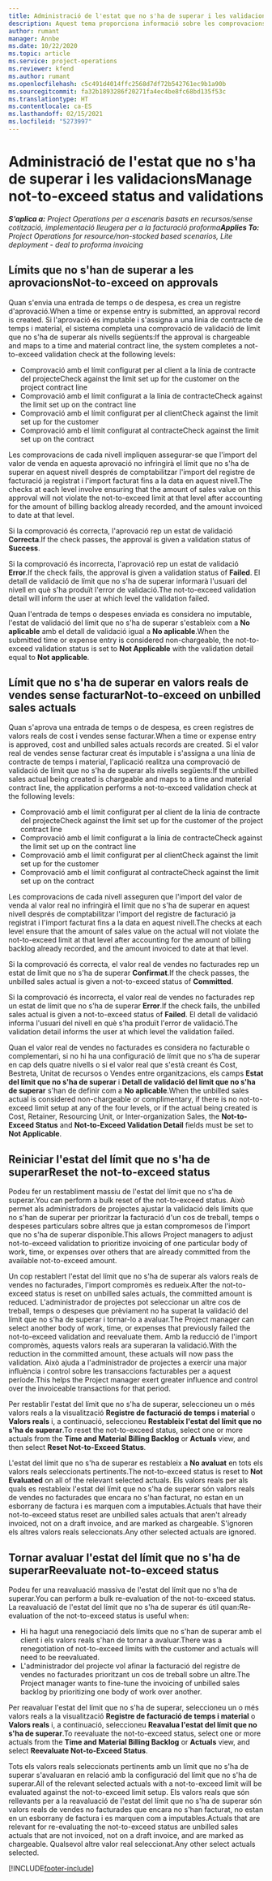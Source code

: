 ```yaml
---
title: Administració de l'estat que no s'ha de superar i les validacions
description: Aquest tema proporciona informació sobre les comprovacions de límits que no s'han d'excedir realitzades al Project Operations.
author: rumant
manager: Annbe
ms.date: 10/22/2020
ms.topic: article
ms.service: project-operations
ms.reviewer: kfend
ms.author: rumant
ms.openlocfilehash: c5c491d4014ffc2568d7df72b542761ec9b1a90b
ms.sourcegitcommit: fa32b1893286f20271fa4ec4be8fc68bd135f53c
ms.translationtype: HT
ms.contentlocale: ca-ES
ms.lasthandoff: 02/15/2021
ms.locfileid: "5273997"
---
```

# <a name="manage-not-to-exceed-status-and-validations"></a><span data-ttu-id="7d744-103">Administració de l'estat que no s'ha de superar i les validacions</span><span class="sxs-lookup"><span data-stu-id="7d744-103">Manage not-to-exceed status and validations</span></span> 

<span data-ttu-id="7d744-104">_**S'aplica a:** Project Operations per a escenaris basats en recursos/sense cotització, implementació lleugera per a la facturació proforma_</span><span class="sxs-lookup"><span data-stu-id="7d744-104">_**Applies To:** Project Operations for resource/non-stocked based scenarios, Lite deployment - deal to proforma invoicing_</span></span>

## <a name="not-to-exceed-on-approvals"></a><span data-ttu-id="7d744-105">Límits que no s'han de superar a les aprovacions</span><span class="sxs-lookup"><span data-stu-id="7d744-105">Not-to-exceed on approvals</span></span>

<span data-ttu-id="7d744-106">Quan s'envia una entrada de temps o de despesa, es crea un registre d'aprovació.</span><span class="sxs-lookup"><span data-stu-id="7d744-106">When a time or expense entry is submitted, an approval record is created.</span></span> <span data-ttu-id="7d744-107">Si l'aprovació és imputable i s'assigna a una línia de contracte de temps i material, el sistema completa una comprovació de validació de límit que no s'ha de superar als nivells següents:</span><span class="sxs-lookup"><span data-stu-id="7d744-107">If the approval is chargeable and maps to a time and material contract line, the system completes a not-to-exceed validation check at the following levels:</span></span>

  - <span data-ttu-id="7d744-108">Comprovació amb el límit configurat per al client a la línia de contracte del projecte</span><span class="sxs-lookup"><span data-stu-id="7d744-108">Check against the limit set up for the customer on the project contract line</span></span>
  - <span data-ttu-id="7d744-109">Comprovació amb el límit configurat a la línia de contracte</span><span class="sxs-lookup"><span data-stu-id="7d744-109">Check against the limit set up on the contract line</span></span>
  - <span data-ttu-id="7d744-110">Comprovació amb el límit configurat per al client</span><span class="sxs-lookup"><span data-stu-id="7d744-110">Check against the limit set up for the customer</span></span>
  - <span data-ttu-id="7d744-111">Comprovació amb el límit configurat al contracte</span><span class="sxs-lookup"><span data-stu-id="7d744-111">Check against the limit set up on the contract</span></span>

<span data-ttu-id="7d744-112">Les comprovacions de cada nivell impliquen assegurar-se que l'import del valor de venda en aquesta aprovació no infringirà el límit que no s'ha de superar en aquest nivell després de comptabilitzar l'import del registre de facturació ja registrat i l'import facturat fins a la data en aquest nivell.</span><span class="sxs-lookup"><span data-stu-id="7d744-112">The checks at each level involve ensuring that the amount of sales value on this approval will not violate the not-to-exceed limit at that level after accounting for the amount of billing backlog already recorded, and the amount invoiced to date at that level.</span></span>

<span data-ttu-id="7d744-113">Si la comprovació és correcta, l'aprovació rep un estat de validació **Correcta**.</span><span class="sxs-lookup"><span data-stu-id="7d744-113">If the check passes, the approval is given a validation status of **Success**.</span></span>

<span data-ttu-id="7d744-114">Si la comprovació és incorrecta, l'aprovació rep un estat de validació **Error**.</span><span class="sxs-lookup"><span data-stu-id="7d744-114">If the check fails, the approval is given a validation status of **Failed**.</span></span> <span data-ttu-id="7d744-115">El detall de validació de límit que no s'ha de superar informarà l'usuari del nivell en què s'ha produït l'error de validació.</span><span class="sxs-lookup"><span data-stu-id="7d744-115">The not-to-exceed validation detail will inform the user at which level the validation failed.</span></span>

<span data-ttu-id="7d744-116">Quan l'entrada de temps o despeses enviada es considera no imputable, l'estat de validació del límit que no s'ha de superar s'estableix com a **No aplicable** amb el detall de validació igual a **No aplicable**.</span><span class="sxs-lookup"><span data-stu-id="7d744-116">When the submitted time or expense entry is considered non-chargeable, the not-to-exceed validation status is set to **Not Applicable** with the validation detail equal to **Not applicable**.</span></span>

## <a name="not-to-exceed-on-unbilled-sales-actuals"></a><span data-ttu-id="7d744-117">Límit que no s'ha de superar en valors reals de vendes sense facturar</span><span class="sxs-lookup"><span data-stu-id="7d744-117">Not-to-exceed on unbilled sales actuals</span></span>

<span data-ttu-id="7d744-118">Quan s'aprova una entrada de temps o de despesa, es creen registres de valors reals de cost i vendes sense facturar.</span><span class="sxs-lookup"><span data-stu-id="7d744-118">When a time or expense entry is approved, cost and unbilled sales actuals records are created.</span></span> <span data-ttu-id="7d744-119">Si el valor real de vendes sense facturar creat és imputable i s'assigna a una línia de contracte de temps i material, l'aplicació realitza una comprovació de validació de límit que no s'ha de superar als nivells següents:</span><span class="sxs-lookup"><span data-stu-id="7d744-119">If the unbilled sales actual being created is chargeable and maps to a time and material contract line, the application performs a not-to-exceed validation check at the following levels:</span></span>

  - <span data-ttu-id="7d744-120">Comprovació amb el límit configurat per al client de la línia de contracte del projecte</span><span class="sxs-lookup"><span data-stu-id="7d744-120">Check against the limit set up for the customer of the project contract line</span></span>
  - <span data-ttu-id="7d744-121">Comprovació amb el límit configurat a la línia de contracte</span><span class="sxs-lookup"><span data-stu-id="7d744-121">Check against the limit set up on the contract line</span></span>
  - <span data-ttu-id="7d744-122">Comprovació amb el límit configurat per al client</span><span class="sxs-lookup"><span data-stu-id="7d744-122">Check against the limit set up for the customer</span></span>
  - <span data-ttu-id="7d744-123">Comprovació amb el límit configurat al contracte</span><span class="sxs-lookup"><span data-stu-id="7d744-123">Check against the limit set up on the contract</span></span>

<span data-ttu-id="7d744-124">Les comprovacions de cada nivell asseguren que l'import del valor de venda al valor real no infringirà el límit que no s'ha de superar en aquest nivell després de comptabilitzar l'import del registre de facturació ja registrat i l'import facturat fins a la data en aquest nivell.</span><span class="sxs-lookup"><span data-stu-id="7d744-124">The checks at each level ensure that the amount of sales value on the actual will not violate the not-to-exceed limit at that level after accounting for the amount of billing backlog already recorded, and the amount invoiced to date at that level.</span></span>

<span data-ttu-id="7d744-125">Si la comprovació és correcta, el valor real de vendes no facturades rep un estat de límit que no s'ha de superar **Confirmat**.</span><span class="sxs-lookup"><span data-stu-id="7d744-125">If the check passes, the unbilled sales actual is given a not-to-exceed status of **Committed**.</span></span>

<span data-ttu-id="7d744-126">Si la comprovació és incorrecta, el valor real de vendes no facturades rep un estat de límit que no s'ha de superar **Error**.</span><span class="sxs-lookup"><span data-stu-id="7d744-126">If the check fails, the unbilled sales actual is given a not-to-exceed status of **Failed**.</span></span> <span data-ttu-id="7d744-127">El detall de validació informa l'usuari del nivell en què s'ha produït l'error de validació.</span><span class="sxs-lookup"><span data-stu-id="7d744-127">The validation detail informs the user at which level the validation failed.</span></span>

<span data-ttu-id="7d744-128">Quan el valor real de vendes no facturades es considera no facturable o complementari, si no hi ha una configuració de límit que no s'ha de superar en cap dels quatre nivells o si el valor real que s'està creant és Cost, Bestreta, Unitat de recursos o Vendes entre organitzacions, els camps **Estat del límit que no s'ha de superar** i **Detall de validació del límit que no s'ha de superar** s'han de definir com a **No aplicable**.</span><span class="sxs-lookup"><span data-stu-id="7d744-128">When the unbilled sales actual is considered non-chargeable or complimentary, if there is no not-to-exceed limit setup at any of the four levels, or if the actual being created is Cost, Retainer, Resourcing Unit, or Inter-organization Sales, the **Not-to-Exceed Status** and **Not-to-Exceed Validation Detail** fields must be set to **Not Applicable**.</span></span>

## <a name="reset-the-not-to-exceed-status"></a><span data-ttu-id="7d744-129">Reiniciar l'estat del límit que no s'ha de superar</span><span class="sxs-lookup"><span data-stu-id="7d744-129">Reset the not-to-exceed status</span></span>

<span data-ttu-id="7d744-130">Podeu fer un restabliment massiu de l'estat del límit que no s'ha de superar.</span><span class="sxs-lookup"><span data-stu-id="7d744-130">You can perform a bulk reset of the not-to-exceed status.</span></span> <span data-ttu-id="7d744-131">Això permet als administradors de projectes ajustar la validació dels límits que no s'han de superar per prioritzar la facturació d'un cos de treball, temps o despeses particulars sobre altres que ja estan compromesos de l'import que no s'ha de superar disponible.</span><span class="sxs-lookup"><span data-stu-id="7d744-131">This allows Project managers to adjust not-to-exceed validation to prioritize invoicing of one particular body of work, time, or expenses over others that are already committed from the available not-to-exceed amount.</span></span>

<span data-ttu-id="7d744-132">Un cop restablert l'estat del límit que no s'ha de superar als valors reals de vendes no facturades, l'import compromès es redueix.</span><span class="sxs-lookup"><span data-stu-id="7d744-132">After the not-to-exceed status is reset on unbilled sales actuals, the committed amount is reduced.</span></span> <span data-ttu-id="7d744-133">L'administrador de projectes pot seleccionar un altre cos de treball, temps o despeses que prèviament no ha superat la validació del límit que no s'ha de superar i tornar-lo a avaluar.</span><span class="sxs-lookup"><span data-stu-id="7d744-133">The Project manager can select another body of work, time, or expenses that previously failed the not-to-exceed validation and reevaluate them.</span></span> <span data-ttu-id="7d744-134">Amb la reducció de l'import compromès, aquests valors reals ara superaran la validació.</span><span class="sxs-lookup"><span data-stu-id="7d744-134">With the reduction in the committed amount, these actuals will now pass the validation.</span></span> <span data-ttu-id="7d744-135">Això ajuda a l'administrador de projectes a exercir una major influència i control sobre les transaccions facturables per a aquest període.</span><span class="sxs-lookup"><span data-stu-id="7d744-135">This helps the Project manager exert greater influence and control over the invoiceable transactions for that period.</span></span>

<span data-ttu-id="7d744-136">Per restablir l'estat del límit que no s'ha de superar, seleccioneu un o més valors reals a la visualització **Registre de facturació de temps i material** o **Valors reals** i, a continuació, seleccioneu **Restableix l'estat del límit que no s'ha de superar**.</span><span class="sxs-lookup"><span data-stu-id="7d744-136">To reset the not-to-exceed status, select one or more actuals from the **Time and Material Billing Backlog** or **Actuals** view, and then select **Reset Not-to-Exceed Status**.</span></span>

<span data-ttu-id="7d744-137">L'estat del límit que no s'ha de superar es restableix a **No avaluat** en tots els valors reals seleccionats pertinents.</span><span class="sxs-lookup"><span data-stu-id="7d744-137">The not-to-exceed status is reset to **Not Evaluated** on all of the relevant selected actuals.</span></span> <span data-ttu-id="7d744-138">Els valors reals per als quals es restableix l'estat del límit que no s'ha de superar són valors reals de vendes no facturades que encara no s'han facturat, no estan en un esborrany de factura i es marquen com a imputables.</span><span class="sxs-lookup"><span data-stu-id="7d744-138">Actuals that have their not-to-exceed status reset are unbilled sales actuals that aren't already invoiced, not on a draft invoice, and are marked as chargeable.</span></span> <span data-ttu-id="7d744-139">S'ignoren els altres valors reals seleccionats.</span><span class="sxs-lookup"><span data-stu-id="7d744-139">Any other selected actuals are ignored.</span></span>

## <a name="reevaluate-not-to-exceed-status"></a><span data-ttu-id="7d744-140">Tornar avaluar l'estat del límit que no s'ha de superar</span><span class="sxs-lookup"><span data-stu-id="7d744-140">Reevaluate not-to-exceed status</span></span>

<span data-ttu-id="7d744-141">Podeu fer una reavaluació massiva de l'estat del límit que no s'ha de superar.</span><span class="sxs-lookup"><span data-stu-id="7d744-141">You can perform a bulk re-evaluation of the not-to-exceed status.</span></span> <span data-ttu-id="7d744-142">La reavaluació de l'estat del límit que no s'ha de superar és útil quan:</span><span class="sxs-lookup"><span data-stu-id="7d744-142">Re-evaluation of the not-to-exceed status is useful when:</span></span>

  - <span data-ttu-id="7d744-143">Hi ha hagut una renegociació dels límits que no s'han de superar amb el client i els valors reals s'han de tornar a avaluar.</span><span class="sxs-lookup"><span data-stu-id="7d744-143">There was a renegotiation of not-to-exceed limits with the customer and actuals will need to be reevaluated.</span></span>
  - <span data-ttu-id="7d744-144">L'administrador del projecte vol afinar la facturació del registre de vendes no facturades prioritzant un cos de treball sobre un altre.</span><span class="sxs-lookup"><span data-stu-id="7d744-144">The Project manager wants to fine-tune the invoicing of unbilled sales backlog by prioritizing one body of work over another.</span></span>

<span data-ttu-id="7d744-145">Per reavaluar l'estat del límit que no s'ha de superar, seleccioneu un o més valors reals a la visualització **Registre de facturació de temps i material** o **Valors reals** i, a continuació, seleccioneu **Reavalua l'estat del límit que no s'ha de superar**.</span><span class="sxs-lookup"><span data-stu-id="7d744-145">To reevaluate the not-to-exceed status, select one or more actuals from the **Time and Material Billing Backlog** or **Actuals** view, and select **Reevaluate Not-to-Exceed Status**.</span></span>

<span data-ttu-id="7d744-146">Tots els valors reals seleccionats pertinents amb un límit que no s'ha de superar s'avaluaran en relació amb la configuració del límit que no s'ha de superar.</span><span class="sxs-lookup"><span data-stu-id="7d744-146">All of the relevant selected actuals with a not-to-exceed limit will be evaluated against the not-to-exceed limit setup.</span></span> <span data-ttu-id="7d744-147">Els valors reals que són rellevants per a la reavaluació de l'estat del límit que no s'ha de superar són valors reals de vendes no facturades que encara no s'han facturat, no estan en un esborrany de factura i es marquen com a imputables.</span><span class="sxs-lookup"><span data-stu-id="7d744-147">Actuals that are relevant for re-evaluating the not-to-exceed status are unbilled sales actuals that are not invoiced, not on a draft invoice, and are marked as chargeable.</span></span> <span data-ttu-id="7d744-148">Qualsevol altre valor real seleccionat.</span><span class="sxs-lookup"><span data-stu-id="7d744-148">Any other select actuals selected.</span></span>


[!INCLUDE[footer-include](../../includes/footer-banner.md)]